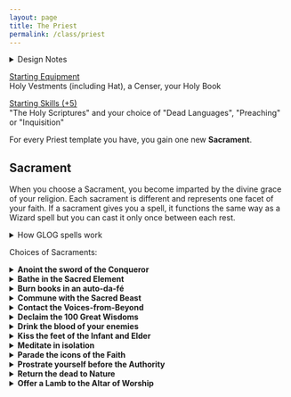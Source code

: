 ```yaml
---
layout: page
title: The Priest
permalink: /class/priest
---
```


<details markdown="1">
<summary>Design Notes</summary>
*Inspired by A Blasted, Cratered Land's [cleric](https://crateredland.blogspot.com/2019/01/the-cleric.html) by Velexiraptor which I love. I had been using it in my games for a year, sadly my players have a very very low tolerance for complexity and the 3 clerics characters that were played never ended up using the commands feature and I never ended up tracking the disfavors. After months of beating myself for not being a good DM, I had an epiphany inspired by a recent job editing an instruction manual: each domain is a template. Now the class starts simple and gets progressively more complex and hopefully will be easier to assimilate for the players!*

*So how is it different from a wizard? Well, first, not all templates give spells, but otherwise the priest can be seen as a conditional wizard: they can only cast spells when meeting certain conditions. These rules are pretty abusable by design though to encourage reckless fanatical behaviors. I hope to make many more sacraments! Especially to allow making a spell-less priest. These are just the ones that were relevant to my current game.*

*Also I might redo the wizard like that, but instead of sacraments they are different spellbooks!*
</details>

<ins>Starting Equipment</ins><br>
Holy Vestments (including Hat), a Censer, your Holy Book

<ins>Starting Skills (+5)</ins><br>
"The Holy Scriptures" and your choice of "Dead Languages", "Preaching" or "Inquisition"

For every Priest template you have, you gain one new **Sacrament**.

## Sacrament
When you choose a Sacrament, you become imparted by the divine grace of your religion. Each sacrament is different and represents one facet of your faith. If a sacrament gives you a spell, it functions the same way as a Wizard spell but you can cast it only once between each rest.

<details markdown="1">
<summary>How GLOG spells work</summary>
<ins>Spell Dice (SD)</ins><br>
They are D6s and you cannot cast a spell without them. Whenever you cast a spell, you choose how many SD to invest into it. The result of the spell depends on the number of [dice] and their [sum].

Every time you roll doubles you get closer to *Catastrophe*.

<ins>Catastrophe</ins><br>
Every time you roll doubles you gain 1 *Doom Point*. Roll a D20. If you roll equal to or below your doom score, you trigger a [catastrophe](/list/spell-catastrophe). They will end your wizardly career if you don’t quest to avoid your doom.
</details>

Choices of Sacraments:

<details markdown="1">
<summary><b>Anoint the sword of the Conqueror</b></summary>
- You can spend Spell Dice as you attack and add the sum to your attack and damage rolls.
- When you hit an enemy with a weapon or you take damage from a weapon, you gain 1 Spell Die for your next combat turn.
- Roll 1D4, you gain the following spell: 1. [Bloodlust](/2020/11/13/bloodlust), 2. [Blood Scabbard](/2020/11/13/blood-scabbard), 3. [Cure](/2020/11/13/cure), 4. [Nine Lives](/2020/11/12/nine-lives)
</details>

<details markdown="1">
<summary><b>Bathe in the Sacred Element</b></summary>
- Choose what is the Sacred Element. You can shape it like clay.
- If your body is covered in the Sacred Element, you have a free spell dice.
- Roll 1D4, you gain the following spell: 1. [Cloak of Element](/2020/11/13/cloak-of-element/), 2. [Conjure](/2020/11/12/conjure/) (the element), 3. [Elementamorphosis](/2020/11/13/elementamorphosis/), 4. [One with the Elements](https://saltygoo.github.io/2020/11/13/one-with-the-elements/)
<details markdown="1">
<summary><i>1D20 Elements</i></summary>
1. Wind / Oxygen / Sound
2. Stone / Sand / Earth
3. Flames / Sparks / Explosion
4. Water / Rain / Bubbles
5. Magma / Coal / Glass
6. Ice / Snow / Cold
7. Ooze / Plant / Mud
8. Smoke / Gas / Heat
9. Positive Energy / Blood / Mind
10. Negative Energy / Darkness / Rot
11. Light / Star / Radium
12. Metal / Gem / Alloy
13. Lightning / Magnetism / Static
14. Steam / Cloud / Vapor
15. Salt / Oil / Mercury
16. Dust / Bone / Debris
17. Ash / Sulfur / Soot
18. Vacuum / Antigravity / Ether
19. Roll twice, choose one.
20. Roll twice: it's both at the same time.
</details>
<br>
</details>

<details markdown="1">
<summary><b>Burn books in an auto-da-fé</b></summary>
- Idiots believe you.
- When you destroy a source of knowledge, you gain 1 Spell Die (until you spend it).
- Roll 1D4, you gain the following spell: 1. [Pinky Knot](/2020/11/13/pinky-knot/), 2. [Poppy's Milk](/2020/11/13/poppys-milk/), 3. [Servitude](/2020/11/12/servitude/), 4. [Singularity of Purpose](/2020/11/12/singularity-of-purpose/)
</details>

<details markdown="1">
<summary><b>Commune with the Sacred Beast</b></summary>
- Choose what kind of animal is the Sacred Beast. You can speak with this animal.
- As long as you are behaving like the chosen animal you have at least 1 Spell Dice.
- Roll 1D4, you gain the following spell relating to the chosen animal: 1. [Animorph](/2020/11/12/animorph), 2. [Bestow Animal Aspect](/2020/11/12/bestow-aspect), 3. [The Animal Allure](/2020/11/12/animal-allure), 4. [Call of the Animal](/2020/11/12/call-of-the-animal).
</details>

<details markdown="1">
<summary><b>Contact the Voices-from-Beyond</b></summary>
- Roll on the [D500 mutation table](https://coinsandscrolls.blogspot.com/2018/01/osr-1d500-biological-mutations.html).
- When the referee wrongfully guesses why you are casting a spell (ask them!), add 1 Spell Die to it.
- Roll 1D4, you gain the following spell: 1. [Conjure](/2020/11/12/conjure/), 2. [Genoplasm](/2020/11/13/genoplasm/), 3. [Petition](/2020/11/12/petition/), 4. [Transcendence](/2020/11/13/transcendence/)
</details>

<details markdown="1">
<summary><b>Declaim the 100 Great Wisdoms</b></summary>
- If you would roll for a new spell, roll twice and choose. You can do that retroactively for your other Sacraments.
- Every session, you gain 1 Spell Die (until you spend it).
- Roll 1D4, you gain the following spell: 1. [Astral Projection](/2020/11/13/astral-projection/), 2. [Doom Foretold](/2020/11/13/doom-foretold/), 3. [Empathic Vessel](/2020/11/13/empathic-vessel/), 4. [Amulet of the Open Hand](/2020/11/13/amulet-of-the-open-hand/)
</details>

<details markdown="1">
<summary><b>Drink the blood of your enemies</b></summary>
- Your spells cannot be resisted by creatures that have killed or wounded one of your companions.
- When you do to others what they have done to you, you gain 1 Spell Die (until you rest).
- Roll 1D4, you gain the following spell: 1. [Karmic Retribution](/2020/11/13/karmic-retribution/), 2. [Petition](/2020/11/12/petition/), 3. [Relentless Vigor](/2020/11/13/relentless-vigor/), 4. [Undying Oath](/2020/11/13/undying-oath/)
</details>

<details markdown="1">
<summary><b>Kiss the feet of the Infant and Elder</b></summary>
- You gain a new [follower](https://coinsandscrolls.blogspot.com/2017/06/osr-table-of-camp-followers.html) each time you end a session in a city.
- Each person joining you in the casting of a spell adds 0.5 Spell Die to it.
- Roll 1D4, you gain the following spell: 1. [Circle of Protection](/2020/11/12/circle-of-protection/), 2. [Last Oath](/2020/11/13/last-oath/), 3. [Rite of the Seventh Day](/2020/11/13/rite-of-the-seventh-day/), 4. [Salvation](/2020/11/13/salvation/)
</details>

<details markdown="1">
<summary><b>Meditate in isolation</b></summary>
- Each session, you can ask a Yes/No question to the referee. You will get the answer at the beginning of your next game.
- At the end of a session, note 2 specific actions you want to do. The next time you play, you have 1 additional Spell Die when doing those actions.
- Roll 1D4, you gain the following spell: 1. [Aura of Renewal](/2020/11/13/aura-of-renewal), 2. [Delay](/2020/11/13/delay), 3. [Indolence](/2020/11/13/indolence), 4. [Seal of Retribution](/2020/11/13/seal-of-retribution)
</details>

<details markdown="1">
<summary><b>Parade the icons of the Faith</b></summary>
- When you go into town, you draw audiences of pious [followers](https://coinsandscrolls.blogspot.com/2017/06/osr-table-of-camp-followers.html). After your sermons, you can hire a number of believers equal to the Treasures you carry.
- You can give a class level to your next follower.
- You can command your followers as a group and they will follow your orders blindly.
</details>

<details markdown="1">
<summary><b>Prostrate yourself before the Authority</b></summary>
- You are considered judge, jury and executioner by the faithful.
- When you punish someone for breaking the Law, you gain 1 Spell Die (until you spend it).
- Roll 1D4, you gain the following spell: 1. [Call for Judgement](/2020/11/12/call-for-judgement), 2. [Command](/2020/11/13/command), 3. [Smell Sin](/2020/11/12/smell-sin), 4. [Smite the Wicked](/2020/11/13/smite-the-wicked)
</details>

<details markdown="1">
<summary><b>Return the dead to Nature</b></summary>
- You can rot organic matter with your touch. A few seconds spoil food, and 1 hour consumes a dead human.
- You can consume one organic object in your inventory to gain 1 spell Die (until you rest).
- Roll 1D4, you gain the following spell: 1. [Cordiceps Apotheosis](/2020/11/12/cordiceps-apotheosis/), 2. [Fey Ring](/2020/11/13/fey-ring/), 3. [Hallucinogenesis](/2020/11/13/hallucinogenesis/), 4. [Potpourri](/2020/11/13/potpourri/)
</details>

<details markdown="1">
<summary><b>Offer a Lamb to the Altar of Worship</b></summary>
- You can speak the Holy Language.
- You can spend 10 minutes at any shrine to learn the health and disposition of the divinity in residence.
- Once per game you can ask a divinity a question, which they will answer with a hint.
</details>
